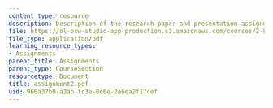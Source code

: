 ```yaml
---
content_type: resource
description: Description of the research paper and presentation assignment.
file: https://ol-ocw-studio-app-production.s3.amazonaws.com/courses/2-964-economics-of-marine-transportation-industries-fall-2006/966a37b0a3abfc3a0e6e2a6ea2f17cef_assignment2.pdf
file_type: application/pdf
learning_resource_types:
- Assignments
parent_title: Assignments
parent_type: CourseSection
resourcetype: Document
title: assignment2.pdf
uid: 966a37b0-a3ab-fc3a-0e6e-2a6ea2f17cef
---
```

